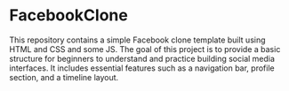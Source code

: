 # FacebookClone
This repository contains a simple Facebook clone template built using HTML and CSS and some JS. The goal of this project is to provide a basic structure for beginners to understand and practice building social media interfaces. 
It includes essential features such as a navigation bar, profile section, and a timeline layout.
